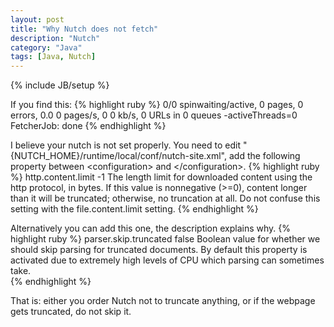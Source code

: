 ```yaml
---
layout: post
title: "Why Nutch does not fetch"
description: "Nutch"
category: "Java"
tags: [Java, Nutch]
---
```

{% include JB/setup %}

If you find this:
{% highlight ruby %}
0/0 spinwaiting/active, 0 pages, 0 errors, 0.0 0 pages/s, 0 0 kb/s, 0 URLs
in 0 queues
-activeThreads=0
FetcherJob: done
{% endhighlight %}

I believe your nutch is not set properly.
You need to edit "{NUTCH_HOME}/runtime/local/conf/nutch-site.xml", add the following property between &lt;configuration&gt; and &lt;/configuration&gt;.
{% highlight ruby %}
<property>
  <name>http.content.limit</name>
  <value>-1</value>
  <description>The length limit for downloaded content using the http
  protocol, in bytes. If this value is nonnegative (>=0), content longer
  than it will be truncated; otherwise, no truncation at all. Do not
  confuse this setting with the file.content.limit setting.
  </description>
</property>
{% endhighlight %}

Alternatively you can add this one, the description explains why.
{% highlight ruby %}
<property>
  <name>parser.skip.truncated</name>
  <value>false</value>
  <description>Boolean value for whether we should skip parsing for truncated documents. By default this 
  property is activated due to extremely high levels of CPU which parsing can sometimes take.  
  </description>
</property>
{% endhighlight %}

That is: either you order Nutch not to truncate anything, or if the webpage gets truncated, do not skip it.
